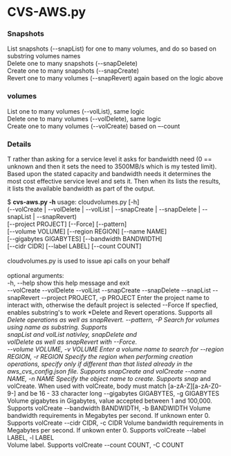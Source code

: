# CVS-AWS.py #
### Snapshots ###
List snapshots (--snapList) for one to many volumes, and do so based on substring volumes names<br/>
Delete one to many snapshots (--snapDelete)<br/>
Create one to many snapshots (--snapCreate)<br/>
Revert one to many volumes (--snapRevert) again based on the logic above<br/>
### volumes ###
List one to many volumes (--volList), same logic<br/>
Delete one to many volumes (--volDelete), same logic<br/>
Create one to many volumes (--volCreate) based on –-count<br/>

### Details ####
T
rather than asking for a service level it asks for bandwidth need (0 == unknown and then it sets the need to 3500MB/s which is my tested limit).  Based upon the stated capacity and bandwidth needs it determines the  most cost effective service level and sets it.  Then when its lists the results, it lists the available bandwidth as part of the output.

$ **cvs-aws.py -h**
usage: cloudvolumes.py [-h]<br/>
                       (--volCreate | --volDelete | --volList | --snapCreate | --snapDelete | --snapList | --snapRevert)<br/>
                       [--project PROJECT] [--Force] [--pattern]<br/>
                       [--volume VOLUME] [--region REGION] [--name NAME]<br/>
                       [--gigabytes GIGABYTES] [--bandwidth BANDWIDTH]<br/>
                       [--cidr CIDR] [--label LABEL] [--count COUNT]<br/><br/>
cloudvolumes.py is used to issue api calls on your behalf<br/><br/>
optional arguments:<br/>
  -h, --help            show this help message and exit<br/>
  --volCreate
  --volDelete
  --volList
  --snapCreate
  --snapDelete
  --snapList
  --snapRevert
  --project PROJECT, -p PROJECT
                        Enter the project name to interact with, otherwise the
                        default project is selected
  --Force               If specfied, enables substring's to work *Delete and
                        Revert operations. Supports all *Delete operations as
                        well as snapRevert.
  --pattern, -P         Search for volumes using name as substring. Supports<br/>
                        snapList and volList nativley, snapDelete and<br/>
                        volDelete as well as snapRevert with --Force.<br/>
  --volume VOLUME, -v VOLUME
                        Enter a volume name to search for
  --region REGION, -r REGION
                        Specify the region when performing creation
                        operations, specify only if different than that listed
                        already in the aws_cvs_config.json file. Supports
                        snapCreate and volCreate
  --name NAME, -n NAME  Specify the object name to create. Supports snap* and
                        volCreate. When used with volCreate, body must match
                        [a-zA-Z][a-zA-Z0-9-] and be 16 - 33 character long
  --gigabytes GIGABYTES, -g GIGABYTES
                        Volume gigabytes in Gigabytes, value accepted between
                        1 and 100,000. Supports volCreate
  --bandwidth BANDWIDTH, -b BANDWIDTH
                        Volume bandwidth requirements in Megabytes per second.
                        If unknown enter 0. Supports volCreate
  --cidr CIDR, -c CIDR  Volume bandwidth requirements in Megabytes per second.
                        If unkown enter 0. Supports volCreate
  --label LABEL, -l LABEL<br/>
                        Volume label. Supports volCreate
  --count COUNT, -C COUNT
